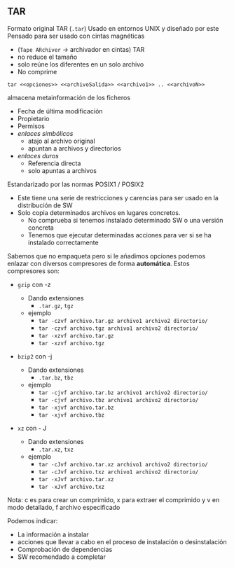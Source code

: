 ## TAR
Formato original TAR (`.tar`)
Usado en entornos UNIX y diseñado por este
Pensado para ser usado con cintas magnéticas
-  (`Tape ARchiver` -> archivador en cintas)
TAR 
- no reduce el tamaño
- solo reúne los diferentes en un solo archivo 
- No comprime

`tar <<opciones>> <<archivoSalida>> <<archivo1>> .. <<archivoN>>`

almacena metainformación de los ficheros
- Fecha de última modificación 
- Propietario
- Permisos
- *enlaces simbólicos*
	- atajo al archivo original
	- apuntan a archivos y directorios
- *enlaces duros*
	- Referencia directa
	- solo apuntas a archivos
	
Estandarizado por las normas POSIX1 / POSIX2
- Este tiene una serie de restricciones y carencias para ser usado en la distribución de SW 
- Solo copia determinados archivos en lugares concretos.
	- No comprueba si tenemos instalado determinado SW o una versión concreta
	- Tenemos que ejecutar determinadas acciones para ver si se ha instalado correctamente

Sabemos que no empaqueta pero si le añadimos opciones podemos enlazar con diversos compresores de forma **automática**. Estos compresores son:
- `gzip` con -z
	- Dando extensiones 
		- `.tar.gz`, `tgz`
	- ejemplo 
		- `tar -czvf archivo.tar.gz archivo1 archivo2 directorio/`
		- ```tar -czvf archivo.tgz archivo1 archivo2 directorio/```
		- `tar -xzvf archivo.tar.gz`
		- `tar -xzvf archivo.tgz`

- `bzip2` con -j
	- Dando extensiones
		- `.tar.bz`, `tbz`
	- ejemplo
		- `tar -cjvf archivo.tar.bz archivo1 archivo2 directorio/`
		- ```tar -cjvf archivo.tbz archivo1 archivo2 directorio/```
		- `tar -xjvf archivo.tar.bz`
		- `tar -xjvf archivo.tbz`
- `xz` con - J
	- Dando extensiones
		- `.tar.xz`, `txz`
	- ejemplo
		- `tar -cJvf archivo.tar.xz archivo1 archivo2 directorio/`
		- ```tar -cJvf archivo.txz archivo1 archivo2 directorio/```
		- `tar -xJvf archivo.tar.xz`
		- `tar -xJvf archivo.txz`

Nota: c es para crear un comprimido, x para extraer el comprimido y v en modo detallado, f archivo especificado

Podemos indicar:
- La información a instalar
- acciones que llevar a cabo en el proceso de instalación o desinstalación
- Comprobación de dependencias
- SW recomendado a completar